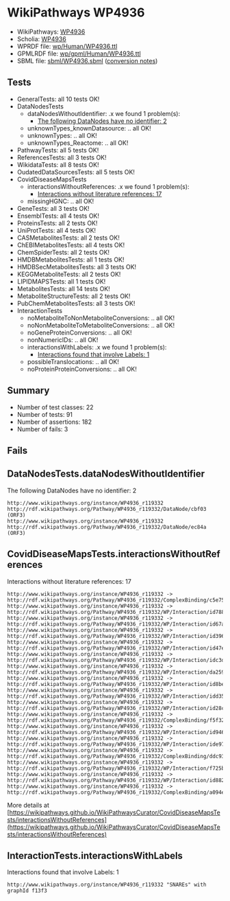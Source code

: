 # WikiPathways WP4936

* WikiPathways: [WP4936](https://identifiers.org/wikipathways:WP4936)
* Scholia: [WP4936](https://scholia.toolforge.org/wikipathways/WP4936)
* WPRDF file: [wp/Human/WP4936.ttl](../wp/Human/WP4936.ttl)
* GPMLRDF file: [wp/gpml/Human/WP4936.ttl](../wp/gpml/Human/WP4936.ttl)
* SBML file: [sbml/WP4936.sbml](../sbml/WP4936.sbml) ([conversion notes](../sbml/WP4936.txt))

## Tests
* GeneralTests: all 10 tests OK!
* DataNodesTests
    * dataNodesWithoutIdentifier: .x we found 1 problem(s):
        * [The following DataNodes have no identifier: 2](#d2d32fa1)
    * unknownTypes_knownDatasource: .. all OK!
    * unknownTypes: .. all OK!
    * unknownTypes_Reactome: .. all OK!
* PathwayTests: all 5 tests OK!
* ReferencesTests: all 3 tests OK!
* WikidataTests: all 8 tests OK!
* OudatedDataSourcesTests: all 5 tests OK!
* CovidDiseaseMapsTests
    * interactionsWithoutReferences: .x we found 1 problem(s):
        * [Interactions without literature references: 17](#9701cce8)
    * missingHGNC: .. all OK!
* GeneTests: all 3 tests OK!
* EnsemblTests: all 4 tests OK!
* ProteinsTests: all 2 tests OK!
* UniProtTests: all 4 tests OK!
* CASMetabolitesTests: all 2 tests OK!
* ChEBIMetabolitesTests: all 4 tests OK!
* ChemSpiderTests: all 2 tests OK!
* HMDBMetabolitesTests: all 1 tests OK!
* HMDBSecMetabolitesTests: all 3 tests OK!
* KEGGMetaboliteTests: all 2 tests OK!
* LIPIDMAPSTests: all 1 tests OK!
* MetabolitesTests: all 14 tests OK!
* MetaboliteStructureTests: all 2 tests OK!
* PubChemMetabolitesTests: all 3 tests OK!
* InteractionTests
    * noMetaboliteToNonMetaboliteConversions: .. all OK!
    * noNonMetaboliteToMetaboliteConversions: .. all OK!
    * noGeneProteinConversions: .. all OK!
    * nonNumericIDs: .. all OK!
    * interactionsWithLabels: .x we found 1 problem(s):
        * [Interactions found that involve Labels: 1](#630d2678)
    * possibleTranslocations: .. all OK!
    * noProteinProteinConversions: .. all OK!


## Summary

* Number of test classes: 22
* Number of tests: 91
* Number of assertions: 182
* Number of fails: 3

## Fails

<a name="d2d32fa1" />

## DataNodesTests.dataNodesWithoutIdentifier

The following DataNodes have no identifier: 2
```
http://www.wikipathways.org/instance/WP4936_r119332 http://rdf.wikipathways.org/Pathway/WP4936_r119332/DataNode/cbf03 (ORF3)
http://www.wikipathways.org/instance/WP4936_r119332 http://rdf.wikipathways.org/Pathway/WP4936_r119332/DataNode/ec84a (ORF3)
```

<a name="9701cce8" />

## CovidDiseaseMapsTests.interactionsWithoutReferences

Interactions without literature references: 17
```
http://www.wikipathways.org/instance/WP4936_r119332 -> http://rdf.wikipathways.org/Pathway/WP4936_r119332/ComplexBinding/c5e75
http://www.wikipathways.org/instance/WP4936_r119332 -> http://rdf.wikipathways.org/Pathway/WP4936_r119332/WP/Interaction/id788d6f1c
http://www.wikipathways.org/instance/WP4936_r119332 -> http://rdf.wikipathways.org/Pathway/WP4936_r119332/WP/Interaction/id67a2f315
http://www.wikipathways.org/instance/WP4936_r119332 -> http://rdf.wikipathways.org/Pathway/WP4936_r119332/WP/Interaction/id396f48b2
http://www.wikipathways.org/instance/WP4936_r119332 -> http://rdf.wikipathways.org/Pathway/WP4936_r119332/WP/Interaction/id47e9ee53
http://www.wikipathways.org/instance/WP4936_r119332 -> http://rdf.wikipathways.org/Pathway/WP4936_r119332/WP/Interaction/idc3daa4b8
http://www.wikipathways.org/instance/WP4936_r119332 -> http://rdf.wikipathways.org/Pathway/WP4936_r119332/WP/Interaction/da259
http://www.wikipathways.org/instance/WP4936_r119332 -> http://rdf.wikipathways.org/Pathway/WP4936_r119332/WP/Interaction/id8be830b7
http://www.wikipathways.org/instance/WP4936_r119332 -> http://rdf.wikipathways.org/Pathway/WP4936_r119332/WP/Interaction/idd35c42c0
http://www.wikipathways.org/instance/WP4936_r119332 -> http://rdf.wikipathways.org/Pathway/WP4936_r119332/WP/Interaction/id28c533ea
http://www.wikipathways.org/instance/WP4936_r119332 -> http://rdf.wikipathways.org/Pathway/WP4936_r119332/ComplexBinding/f5f32
http://www.wikipathways.org/instance/WP4936_r119332 -> http://rdf.wikipathways.org/Pathway/WP4936_r119332/WP/Interaction/id94635bcc
http://www.wikipathways.org/instance/WP4936_r119332 -> http://rdf.wikipathways.org/Pathway/WP4936_r119332/WP/Interaction/ide9784478
http://www.wikipathways.org/instance/WP4936_r119332 -> http://rdf.wikipathways.org/Pathway/WP4936_r119332/ComplexBinding/ddc93
http://www.wikipathways.org/instance/WP4936_r119332 -> http://rdf.wikipathways.org/Pathway/WP4936_r119332/WP/Interaction/f725b
http://www.wikipathways.org/instance/WP4936_r119332 -> http://rdf.wikipathways.org/Pathway/WP4936_r119332/WP/Interaction/id8825c1d0
http://www.wikipathways.org/instance/WP4936_r119332 -> http://rdf.wikipathways.org/Pathway/WP4936_r119332/ComplexBinding/a094e
```

More details at [https://wikipathways.github.io/WikiPathwaysCurator/CovidDiseaseMapsTests/interactionsWithoutReferences](https://wikipathways.github.io/WikiPathwaysCurator/CovidDiseaseMapsTests/interactionsWithoutReferences)

<a name="630d2678" />

## InteractionTests.interactionsWithLabels

Interactions found that involve Labels: 1
```
http://www.wikipathways.org/instance/WP4936_r119332 "SNAREs" with graphId f13f3
```


